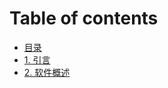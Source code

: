 # Table of contents

* [目录](README.md)
* [1. 引言](1.-yin-yan.md)
* [2. 软件概述](2.-ruan-jian-gai-shu.md)

